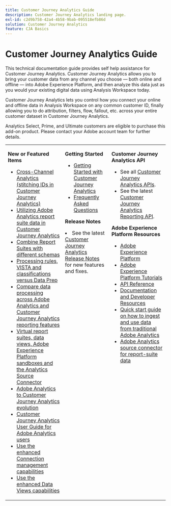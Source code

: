 ```yaml
---
title: Customer Journey Analytics Guide
description: Customer Journey Analytics landing page.
exl-id: c2d9b758-42a4-4b58-9bab-095518efb86d
solution: Customer Journey Analytics
feature: CJA Basics
---
```

# Customer Journey Analytics Guide

This technical documentation guide provides self help assistance for Customer Journey Analytics. Customer Journey Analytics allows you to bring your customer data from any channel you choose — both online and offline — into Adobe Experience Platform, and then analyze this data just as you would your existing digital data using Analysis Workspace today. 

Customer Journey Analytics lets you control how you connect your online and offline data in Analysis Workspace on any common customer ID, finally allowing you to do attribution, filters, flow, fallout, etc. across your entire customer dataset in Customer Journey Analytics.

Analytics Select, Prime, and Ultimate customers are eligible to purchase this add-on product. Please contact your Adobe account team for further details. 

<table frame="none"> 
 <tbody> 
  <tr> 
   <td colname="col1" colsep="0" rowsep="0" valign="top"> <p class="head"> <b>New or Featured Items</b> </p> <p> 
     <ul>
      <li><a href="https://experienceleague.adobe.com/docs/analytics-platform/using/cca/overview.html#cja-connections"> Cross-Channel Analytics (stitching IDs in Customer Journey Analytics) </a> </li>
      <li><a href="https://experienceleague.adobe.com/docs/analytics-platform/using/compare-aa-cja/cja-aa-comparison/aa-data-in-cja.html?lang=en">Utilizing Adobe Analytics report suite data in Customer Journey Analytics </a> </li>
      <li><a href="https://experienceleague.adobe.com/docs/analytics-platform/using/cja-usecases/combine-report-suites.html?lang=en"> Combine Report Suites with different schemas </a> </li>
      <li><a href="https://experienceleague.adobe.com/docs/analytics-platform/using/compare-aa-cja/cja-aa-comparison/pr-vista-dataprep.html?lang=en"> Processing rules, VISTA and classifications versus Data Prep </a> </li>
      <li><a href="https://experienceleague.adobe.com/docs/analytics-platform/using/compare-aa-cja/cja-aa-comparison/data-processing-comparisons.html?lang=en"> Compare data processing across Adobe Analytics and Customer Journey Analytics reporting features </a> </li>
      <li><a href="https://experienceleague.adobe.com/docs/analytics-platform/using/compare-aa-cja/cja-aa-comparison/vrs-dataview-sandbox-adc.html?lang=en"> Virtual report suites, data views, Adobe Experience Platform sandboxes and the Analytics Source Connector </a> </li>
      <li><a href="https://experienceleague.adobe.com/docs/analytics-platform/using/compare-aa-cja/aa-to-cja.html"> Adobe Analytics to Customer Journey Analytics evolution </a> </li>
      <li><a href="https://experienceleague.adobe.com/docs/analytics-platform/using/compare-aa-cja/aa-to-cja-user.html"> Customer Journey Analytics User Guide for Adobe Analytics users </a> </li>
     <li><a href="https://experienceleague.adobe.com/docs/analytics-platform/using/cja-connections/manage-connections.html#connection-detail"> Use the enhanced Connection management capabilities </a> </li>
      <li><a href="https://experienceleague.adobe.com/docs/analytics-platform/using/cja-dataviews/data-views.html#cja-dataviews"> Use the enhanced Data Views capabilities </a> </li>
   <td colname="col2" valign="top"><p class="head"> <b>Getting Started</b> </p> 
      <ul> 
      <li><a href="https://experienceleague.adobe.com/docs/analytics-platform/using/cja-overview/cja-getting-started.html"> Getting Started with Customer Journey Analytics </a> </li> 
      <li><a href="https://experienceleague.adobe.com/docs/analytics-platform/using/cja-overview/cja-faq.html"> Frequently Asked Questions</a> </li> 
   </ul> <p class="head"><b>Release Notes</b> </p> 
     <li>See the latest <a href="https://experienceleague.adobe.com/docs/analytics-platform/using/releases/latest.html" format="https" scope="external"> Customer Journey Analytics Release Notes</a> for new features and fixes. </li>
    <td colname="col3" valign="top"> <p class="head"><b>Customer Journey Analytics API</b> </p> 
    <ul> 
     <li>See all <a href="https://developer.adobe.com/cja-apis/docs/" format="https" scope="external"> Customer Journey Analytics APIs</a>. </li>
      <li>See the latest <a href="https://developer.adobe.com/cja-apis/docs/api/#tag/Reporting-API" format="https" scope="external"> Customer Journey Analytics Reporting API</a>. </li>
    </ul> <p class="head"> <b>Adobe Experience Platform Resources</b> </p> 
    <ul> 
     <li><a href="https://www.adobe.com/experience-platform.html" format="http" scope="external"> Adobe Experience Platform</a> </li> 
     <li> <a href="https://experienceleague.adobe.com/docs/platform-learn/tutorials/overview.html" format="https" scope="external"> Adobe Experience Platform Tutorials</a> </li> 
     <li><a href="https://www.adobe.io/apis/experienceplatform/home/api-reference.html" format="https" scope="external"> API Reference</a> </li> 
     <li><a href="https://www.adobe.com/experience-platform/documentation-and-developer-resources.html" format="https" scope="external"> Documentation and Developer Resources</a> </li>
     <li><a href="https://experienceleague.adobe.com/docs/analytics-platform/using/cja-data-ingestion/ingest-use-guides/analytics.html" format="https" scope="external"> Quick start guide on how to ingest and use data from traditional Adobe Analytics
     <li><a href="https://experienceleague.adobe.com/docs/experience-platform/sources/connectors/adobe-applications/analytics.html" format="https" scope="external"> Adobe Analytics source connector for report-suite data</a> </li>
    </ul> </td> 
  </tr> 
 </tbody> 
</table>
